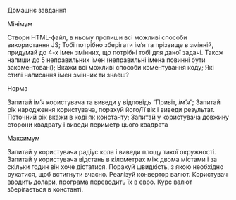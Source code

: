 Домашнє завдання

Мінімум

Створи HTML-файл, в ньому пропиши всі можливі способи використання JS;
Тобі потрібно зберігати ім’я та прізвище в змінній, придумай до 4-х імен змінних, що потрібні тобі для даної задачі. Також напиши до 5 неправильних імен (неправильні імена повинні бути закоментовані);
Вкажи всі можливі способи коментування коду;
Які стилі написання імен змінних ти знаєш?

Норма

Запитай ім’я користувача та виведи у відповідь “Привіт, *ім’я*”;
Запитай рік народження користувача, порахуй його/її вік і виведи результат. Поточний рік вкажи в коді як константу;
Запитай у користувача довжину сторони квадрату і виведи периметр цього квадрата

Максимум

Запитай у користувача радіус кола і виведи площу такої окружності.
Запитай у користувача відстань в кілометрах між двома містами і за скільки годин він хоче дістатися. Порахуй швидкість, з якою необхідно рухатися, щоб встигнути вчасно.
Реалізуй конвертор валют. Користувач вводить долари, програма переводить їх в євро. Курс валют зберігається в константі.
